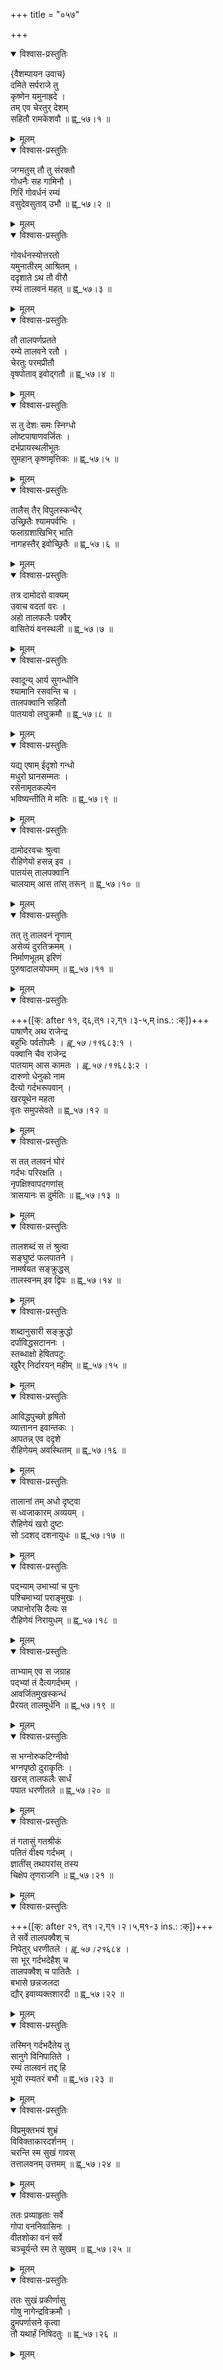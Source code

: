 +++
title = "०५७"

+++


    

<details open><summary>विश्वास-प्रस्तुतिः</summary>

{वैशम्पायन उवाच}  
दमिते सर्पराजे तु  
कृष्णेन यमुनाह्रदे ।  
तम् एव चेरतुर् देशम्  
सहितौ रामकेशवौ ॥ ह्व्_५७।१ ॥
</details>

<details><summary>मूलम्</summary>

{वैशम्पायन उवाच}  
दमिते सर्पराजे तु  
कृष्णेन यमुनाह्रदे ।  
तम् एव चेरतुर् देशम्  
सहितौ रामकेशवौ ॥ ह्व्_५७।१ ॥
</details>

<details open><summary>विश्वास-प्रस्तुतिः</summary>

जग्मतुस् तौ तु संरक्तौ  
गोधनैः सह गामिनौ ।  
गिरिं गोवर्धनं रम्यं  
वसुदेवसुताव् उभौ ॥ ह्व्_५७।२ ॥
</details>

<details><summary>मूलम्</summary>

जग्मतुस् तौ तु संरक्तौ  
गोधनैः सह गामिनौ ।  
गिरिं गोवर्धनं रम्यं  
वसुदेवसुताव् उभौ ॥ ह्व्_५७।२ ॥
</details>

<details open><summary>विश्वास-प्रस्तुतिः</summary>

गोवर्धनस्योत्तरतो  
यमुनातीरम् आश्रितम् ।  
ददृशाते ऽथ तौ वीरौ  
रम्यं तालवनं महत् ॥ ह्व्_५७।३ ॥
</details>

<details><summary>मूलम्</summary>

गोवर्धनस्योत्तरतो  
यमुनातीरम् आश्रितम् ।  
ददृशाते ऽथ तौ वीरौ  
रम्यं तालवनं महत् ॥ ह्व्_५७।३ ॥
</details>

<details open><summary>विश्वास-प्रस्तुतिः</summary>

तौ तालपर्णप्रतते  
रम्ये तालवने रतौ ।  
चेरतुः परमप्रीतौ  
वृषपोताव् इवोद्गतौ ॥ ह्व्_५७।४ ॥
</details>

<details><summary>मूलम्</summary>

तौ तालपर्णप्रतते  
रम्ये तालवने रतौ ।  
चेरतुः परमप्रीतौ  
वृषपोताव् इवोद्गतौ ॥ ह्व्_५७।४ ॥
</details>

<details open><summary>विश्वास-प्रस्तुतिः</summary>

स तु देशः समः स्निग्धो  
लोष्टपाषाणवर्जितः ।  
दर्भप्रायस्थलीभूतः  
सुमहान् कृष्णमृत्तिकः ॥ ह्व्_५७।५ ॥
</details>

<details><summary>मूलम्</summary>

स तु देशः समः स्निग्धो  
लोष्टपाषाणवर्जितः ।  
दर्भप्रायस्थलीभूतः  
सुमहान् कृष्णमृत्तिकः ॥ ह्व्_५७।५ ॥
</details>

<details open><summary>विश्वास-प्रस्तुतिः</summary>

तालैस् तैर् विपुलस्कन्धैर्  
उच्छ्रितैः श्यामपर्वभिः ।  
फलाग्रशाखिभिर् भाति  
नागहस्तैर् इवोच्छ्रितैः ॥ ह्व्_५७।६ ॥
</details>

<details><summary>मूलम्</summary>

तालैस् तैर् विपुलस्कन्धैर्  
उच्छ्रितैः श्यामपर्वभिः ।  
फलाग्रशाखिभिर् भाति  
नागहस्तैर् इवोच्छ्रितैः ॥ ह्व्_५७।६ ॥
</details>

<details open><summary>विश्वास-प्रस्तुतिः</summary>

तत्र दामोदरो वाक्यम्  
उवाच वदतां वरः ।  
अहो तालफलैः पक्वैर्  
वासितेयं वनस्थली ॥ ह्व्_५७।७ ॥
</details>

<details><summary>मूलम्</summary>

तत्र दामोदरो वाक्यम्  
उवाच वदतां वरः ।  
अहो तालफलैः पक्वैर्  
वासितेयं वनस्थली ॥ ह्व्_५७।७ ॥
</details>

<details open><summary>विश्वास-प्रस्तुतिः</summary>

स्वादून्य् आर्य सुगन्धीनि  
श्यामानि रसवन्ति च ।  
तालपक्वानि सहितौ  
पातयावो लघुक्रमौ ॥ ह्व्_५७।८ ॥
</details>

<details><summary>मूलम्</summary>

स्वादून्य् आर्य सुगन्धीनि  
श्यामानि रसवन्ति च ।  
तालपक्वानि सहितौ  
पातयावो लघुक्रमौ ॥ ह्व्_५७।८ ॥
</details>

<details open><summary>विश्वास-प्रस्तुतिः</summary>

यद्य् एषाम् ईदृशो गन्धो  
मधुरो घ्रानसम्मतः ।  
रसेनामृतकल्पेन  
भविष्यन्तीति मे मतिः ॥ ह्व्_५७।९ ॥
</details>

<details><summary>मूलम्</summary>

यद्य् एषाम् ईदृशो गन्धो  
मधुरो घ्रानसम्मतः ।  
रसेनामृतकल्पेन  
भविष्यन्तीति मे मतिः ॥ ह्व्_५७।९ ॥
</details>

<details open><summary>विश्वास-प्रस्तुतिः</summary>

दामोदरवचः श्रुत्वा  
रौहिणेयो हसन्न् इव ।  
पातयंस् तालपक्वानि  
चालयाम् आस तांस् तरून् ॥ ह्व्_५७।१० ॥
</details>

<details><summary>मूलम्</summary>

दामोदरवचः श्रुत्वा  
रौहिणेयो हसन्न् इव ।  
पातयंस् तालपक्वानि  
चालयाम् आस तांस् तरून् ॥ ह्व्_५७।१० ॥
</details>

<details open><summary>विश्वास-प्रस्तुतिः</summary>

तत् तु तालवनं नॄणाम्  
असेव्यं दुरतिक्रमम् ।  
निर्माणभूतम् इरिणं  
पुरुषादालयोपमम् ॥ ह्व्_५७।११ ॥
</details>

<details><summary>मूलम्</summary>

तत् तु तालवनं नॄणाम्  
असेव्यं दुरतिक्रमम् ।  
निर्माणभूतम् इरिणं  
पुरुषादालयोपमम् ॥ ह्व्_५७।११ ॥
</details>

<details open><summary>विश्वास-प्रस्तुतिः</summary>

+++([क्: after ११, द्६,त्१।२,ग्१।३-५,म् ins.: :क्])+++  
पाषाणैर् अथ राजेन्द्र  
बहुभिः पर्वतोपमैः । *ह्व्_५७।११*६८३:१ ।  
पक्वानि चैव राजेन्द्र  
पातयाम् आस कामतः । *ह्व्_५७।११*६८३:२ ।  
दारुणो धेनुको नाम  
दैत्यो गर्दभरूपवान् ।  
खरयूथेन महता  
वृतः समुपसेवते ॥ ह्व्_५७।१२ ॥
</details>

<details><summary>मूलम्</summary>

+++([क्: after ११, द्६,त्१।२,ग्१।३-५,म् ins.: :क्])+++  
पाषाणैर् अथ राजेन्द्र  
बहुभिः पर्वतोपमैः । *ह्व्_५७।११*६८३:१ ।  
पक्वानि चैव राजेन्द्र  
पातयाम् आस कामतः । *ह्व्_५७।११*६८३:२ ।  
दारुणो धेनुको नाम  
दैत्यो गर्दभरूपवान् ।  
खरयूथेन महता  
वृतः समुपसेवते ॥ ह्व्_५७।१२ ॥
</details>

<details open><summary>विश्वास-प्रस्तुतिः</summary>

स तत् तलवनं घोरं  
गर्दभः परिरक्षति ।  
नृपक्षिश्वापदगणांस्  
त्रासयानः स दुर्मतिः ॥ ह्व्_५७।१३ ॥
</details>

<details><summary>मूलम्</summary>

स तत् तलवनं घोरं  
गर्दभः परिरक्षति ।  
नृपक्षिश्वापदगणांस्  
त्रासयानः स दुर्मतिः ॥ ह्व्_५७।१३ ॥
</details>

<details open><summary>विश्वास-प्रस्तुतिः</summary>

तालशब्दं स तं श्रुत्वा  
सङ्घुष्टं फलपातने ।  
नामर्षयत सङ्क्रुद्धस्  
तालस्वनम् इव द्विपः ॥ ह्व्_५७।१४ ॥
</details>

<details><summary>मूलम्</summary>

तालशब्दं स तं श्रुत्वा  
सङ्घुष्टं फलपातने ।  
नामर्षयत सङ्क्रुद्धस्  
तालस्वनम् इव द्विपः ॥ ह्व्_५७।१४ ॥
</details>

<details open><summary>विश्वास-प्रस्तुतिः</summary>

शब्दानुसारी सङ्क्रुद्धो  
दर्पाविद्धसटाननः ।  
स्तब्धाक्षो हेषितपटुः  
खुरैर् निर्दारयन् महीम् ॥ ह्व्_५७।१५ ॥
</details>

<details><summary>मूलम्</summary>

शब्दानुसारी सङ्क्रुद्धो  
दर्पाविद्धसटाननः ।  
स्तब्धाक्षो हेषितपटुः  
खुरैर् निर्दारयन् महीम् ॥ ह्व्_५७।१५ ॥
</details>

<details open><summary>विश्वास-प्रस्तुतिः</summary>

आविद्धपुच्छो हृषितो  
व्यात्तानन इवान्तकः ।  
आपतन्न् एव ददृशे  
रौहिणेयम् अवस्थितम् ॥ ह्व्_५७।१६ ॥
</details>

<details><summary>मूलम्</summary>

आविद्धपुच्छो हृषितो  
व्यात्तानन इवान्तकः ।  
आपतन्न् एव ददृशे  
रौहिणेयम् अवस्थितम् ॥ ह्व्_५७।१६ ॥
</details>

<details open><summary>विश्वास-प्रस्तुतिः</summary>

तालानां तम् अधो दृष्ट्वा  
स ध्वजाकारम् अव्ययम् ।  
रौहिणेयं खरो दुष्टः  
सो ऽदशद् दशनायुधः ॥ ह्व्_५७।१७ ॥
</details>

<details><summary>मूलम्</summary>

तालानां तम् अधो दृष्ट्वा  
स ध्वजाकारम् अव्ययम् ।  
रौहिणेयं खरो दुष्टः  
सो ऽदशद् दशनायुधः ॥ ह्व्_५७।१७ ॥
</details>

<details open><summary>विश्वास-प्रस्तुतिः</summary>

पद्भ्याम् उभाभ्यां च पुनः  
पश्चिमाभ्यां पराङ्मुखः ।  
जघानोरसि दैत्यः स  
रौहिणेयं निरायुधम् ॥ ह्व्_५७।१८ ॥
</details>

<details><summary>मूलम्</summary>

पद्भ्याम् उभाभ्यां च पुनः  
पश्चिमाभ्यां पराङ्मुखः ।  
जघानोरसि दैत्यः स  
रौहिणेयं निरायुधम् ॥ ह्व्_५७।१८ ॥
</details>

<details open><summary>विश्वास-प्रस्तुतिः</summary>

ताभ्याम् एव स जग्राह  
पद्भ्यां तं दैत्यगर्दभम् ।  
आवर्जितमुखस्कन्धं  
प्रैरयत् तालमूर्धनि ॥ ह्व्_५७।१९ ॥
</details>

<details><summary>मूलम्</summary>

ताभ्याम् एव स जग्राह  
पद्भ्यां तं दैत्यगर्दभम् ।  
आवर्जितमुखस्कन्धं  
प्रैरयत् तालमूर्धनि ॥ ह्व्_५७।१९ ॥
</details>

<details open><summary>विश्वास-प्रस्तुतिः</summary>

स भग्नोरुकटिग्नीवो  
भग्नपृष्ठो दुराकृतिः ।  
खरस् तालफलैः सार्धं  
पपात धरणीतले ॥ ह्व्_५७।२० ॥
</details>

<details><summary>मूलम्</summary>

स भग्नोरुकटिग्नीवो  
भग्नपृष्ठो दुराकृतिः ।  
खरस् तालफलैः सार्धं  
पपात धरणीतले ॥ ह्व्_५७।२० ॥
</details>

<details open><summary>विश्वास-प्रस्तुतिः</summary>

तं गतासुं गतश्रीकं  
पतितं वीक्ष्य गर्दभम् ।  
ज्ञातींस् तथापरांस् तस्य  
चिक्षेप तृणराजनि ॥ ह्व्_५७।२१ ॥
</details>

<details><summary>मूलम्</summary>

तं गतासुं गतश्रीकं  
पतितं वीक्ष्य गर्दभम् ।  
ज्ञातींस् तथापरांस् तस्य  
चिक्षेप तृणराजनि ॥ ह्व्_५७।२१ ॥
</details>

<details open><summary>विश्वास-प्रस्तुतिः</summary>

+++([क्: after २१, त्१।२,ग्१।२।५,म्१-३ ins.: :क्])+++  
ते सर्वे तालपक्वैश् च  
निपेतुर् धरणीतले । *ह्व्_५७।२१*६८४ ।  
सा भूर् गर्दभदेहैश् च  
तालपक्वैश् च पातितैः ।  
बभासे छन्नजलदा  
द्यौर् इवाव्यक्तशारदी ॥ ह्व्_५७।२२ ॥
</details>

<details><summary>मूलम्</summary>

+++([क्: after २१, त्१।२,ग्१।२।५,म्१-३ ins.: :क्])+++  
ते सर्वे तालपक्वैश् च  
निपेतुर् धरणीतले । *ह्व्_५७।२१*६८४ ।  
सा भूर् गर्दभदेहैश् च  
तालपक्वैश् च पातितैः ।  
बभासे छन्नजलदा  
द्यौर् इवाव्यक्तशारदी ॥ ह्व्_५७।२२ ॥
</details>

<details open><summary>विश्वास-प्रस्तुतिः</summary>

तस्मिन् गर्दभदैतेय तु  
सानुगे विनिपातिते ।  
रम्यं तालवनं तद्द् हि  
भूयो रम्यतरं बभौ ॥ ह्व्_५७।२३ ॥
</details>

<details><summary>मूलम्</summary>

तस्मिन् गर्दभदैतेय तु  
सानुगे विनिपातिते ।  
रम्यं तालवनं तद्द् हि  
भूयो रम्यतरं बभौ ॥ ह्व्_५७।२३ ॥
</details>

<details open><summary>विश्वास-प्रस्तुतिः</summary>

विप्रमुक्तभयं शुभ्रं  
विविक्ताकारदर्शनम् ।  
चरन्ति स्म सुखं गावस्  
तत्तालवनम् उत्तमम् ॥ ह्व्_५७।२४ ॥
</details>

<details><summary>मूलम्</summary>

विप्रमुक्तभयं शुभ्रं  
विविक्ताकारदर्शनम् ।  
चरन्ति स्म सुखं गावस्  
तत्तालवनम् उत्तमम् ॥ ह्व्_५७।२४ ॥
</details>

<details open><summary>विश्वास-प्रस्तुतिः</summary>

ततः प्रव्याहृताः सर्वे  
गोपा वननिवासिनः ।  
वीतशोका वनं सर्वे  
चञ्चूर्यन्ते स्म ते सुखम् ॥ ह्व्_५७।२५ ॥
</details>

<details><summary>मूलम्</summary>

ततः प्रव्याहृताः सर्वे  
गोपा वननिवासिनः ।  
वीतशोका वनं सर्वे  
चञ्चूर्यन्ते स्म ते सुखम् ॥ ह्व्_५७।२५ ॥
</details>

<details open><summary>विश्वास-प्रस्तुतिः</summary>

ततः सुखं प्रकीर्णासु  
गोषु नागेन्द्रविक्रमौ ।  
द्रुमपर्णासने कृत्वा  
तौ यथार्हं निषिदतुः ॥ ह्व्_५७।२६ ॥
</details>

<details><summary>मूलम्</summary>

ततः सुखं प्रकीर्णासु  
गोषु नागेन्द्रविक्रमौ ।  
द्रुमपर्णासने कृत्वा  
तौ यथार्हं निषिदतुः ॥ ह्व्_५७।२६ ॥
</details>
    
  
